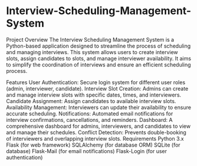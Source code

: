# Interview-Scheduling-Management-System
Project Overview
The Interview Scheduling Management System is a Python-based application designed to streamline the process of scheduling and managing interviews. This system allows users to create interview slots, assign candidates to slots, and manage interviewer availability. It aims to simplify the coordination of interviews and ensure an efficient scheduling process.

Features
User Authentication: Secure login system for different user roles (admin, interviewer, candidate).
Interview Slot Creation: Admins can create and manage interview slots with specific dates, times, and interviewers.
Candidate Assignment: Assign candidates to available interview slots.
Availability Management: Interviewers can update their availability to ensure accurate scheduling.
Notifications: Automated email notifications for interview confirmations, cancellations, and reminders.
Dashboard: A comprehensive dashboard for admins, interviewers, and candidates to view and manage their schedules.
Conflict Detection: Prevents double-booking of interviewers and overlapping interview slots.
Requirements
Python 3.x
Flask (for web framework)
SQLAlchemy (for database ORM)
SQLite (for database)
Flask-Mail (for email notifications)
Flask-Login (for user authentication)
